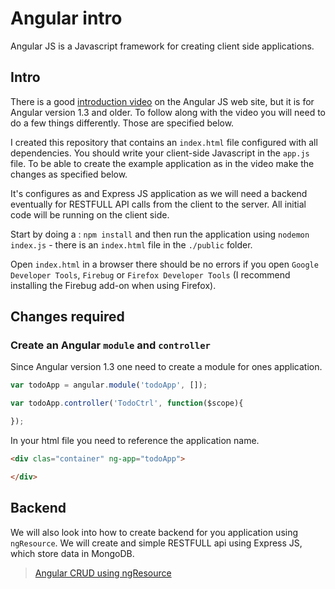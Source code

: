 # Angular intro

Angular JS is a Javascript framework for creating client side applications.

## Intro

There is a good [introduction video](https://www.youtube.com/watch?v=uFTFsKmkQnQ) on the Angular JS web site, but it is for Angular version 1.3 and older. To follow along with the video you will need to do a few things differently. Those are specified below.

I created this repository that contains an `index.html` file configured with all dependencies. You should write your client-side Javascript in the `app.js` file. To be able to create the example application as in the video make the changes as specified below.

It's configures as and Express JS application as we will need a backend eventually for RESTFULL API calls from the client to the server. All initial code will be running on the client side.

Start by doing a : `npm install` and then run the application using `nodemon index.js` - there is an `index.html` file in the `./public` folder.

Open `index.html` in a browser there should be no errors if you open `Google Developer Tools`, `Firebug` or `Firefox Developer Tools` (I recommend installing the Firebug add-on when using Firefox).

## Changes required

### Create an Angular `module` and `controller`

Since Angular version 1.3 one need to create a module for ones application.

```javascript
var todoApp = angular.module('todoApp', []);

var todoApp.controller('TodoCtrl', function($scope){

});
```

In your html file you need to reference the application name.

```html
<div clas="container" ng-app="todoApp">

</div>
```

## Backend

We will also look into how to create backend for you application using `ngResource`. We will create  and simple RESTFULL api using Express JS, which store data in MongoDB.

> [Angular CRUD using ngResource](http://www.sitepoint.com/creating-crud-app-minutes-angulars-resource/)
